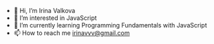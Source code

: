 - 👋 Hi, I’m Irina Valkova
- 👀 I’m interested in JavaScript
- 🌱 I’m currently learning Programming Fundamentals with JavaScript
- 📫 How to reach me irinavvv@gmail.com

<!---
irinavvv/irinavvv is a ✨ special ✨ repository because its `README.md` (this file) appears on your GitHub profile.
You can click the Preview link to take a look at your changes.
--->
